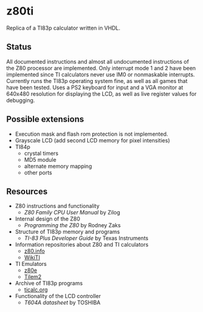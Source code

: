 # z80ti

Replica of a TI83p calculator written in VHDL.

## Status
All documented instructions and almost all undocumented instructions of the Z80
processor are implemented. Only interrupt mode 1 and 2 have been implemented
since TI calculators never use IM0 or nonmaskable interrupts. Currently runs
the TI83p operating system fine, as well as all games that have been tested.
Uses a PS2 keyboard for input and a VGA monitor at 640x480 resolution for
displaying the LCD, as well as live register values for debugging.

## Possible extensions
  * Execution mask and flash rom protection is not implemented.
  * Grayscale LCD (add second LCD memory for pixel intensities)
  * TI84p
    * crystal timers
    * MD5 module
    * alternate memory mapping
    * other ports

## Resources
  * Z80 instructions and functionality
    * _Z80 Family CPU User Manual_ by Zilog
  * Internal design of the Z80
    * _Programming the Z80_ by Rodney Zaks
  * Structure of TI83p memory and programs
    * _TI-83 Plus Developer Guide_ by Texas Instruments
  * Information repositories about Z80 and TI calculators
    * [z80.info](http://z80.info)
    * [WikiTI](http://wikiti.brandonw.net/index.php)
  * TI Emulators
    * [z80e](https://github.com/KnightOS/z80e)
    * [Tilem2](http://lpg.ticalc.org/prj_tilem)
  * Archive of TI83p programs
    * [ticalc.org](https://www.ticalc.org/pub/83plus/)
  * Functionality of the LCD controller
    * _T604A datasheet_ by TOSHIBA
